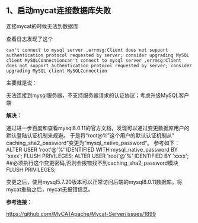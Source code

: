 ## 1、启动mycat连接数据库失败

连接mycat的时候无法到数据库

查看日志发现了这个

```shell
can't connect to mysql server ,errmsg:Client does not support authentication protocol requested by server; consider upgrading MySQL client MySQLConnectioncan't connect to mysql server ,errmsg:Client does not support authentication protocol requested by server; consider upgrading MySQL client MySQLConnection
```

主要就是说：

无法连接到mysql服务器，不支持服务器请求的认证协议；考虑升级MySQL客户端

**解决：**

通过进一步百度和查看mysql8.0.11的官方文档，发现可以通过变更数据库用户的默认登陆认证机制来规避。
于是将“root@%”这个用户的默认认证机制从” caching_sha2_password“变更为”mysql_native_password“。
参考如下：
ALTER USER 'root'@'%' IDENTIFIED WITH mysql_native_password BY 'xxxx';
FLUSH PRIVILEGES;
ALTER USER 'root'@'%' IDENTIFIED BY 'xxxx'; ##必须执行这个变更密码,否则会报错找不到caching_sha2_password模块
FLUSH PRIVILEGES;

变更之后，使用mysql5.7.20版本可以正常访问后端的mysql8.0.11数据库。将mycat重启之后，mycat无报错信息。

**参考连接：**

https://github.com/MyCATApache/Mycat-Server/issues/1899